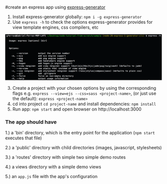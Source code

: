 #create an express app using [express-generator](https://expressjs.com/en/starter/generator.html)

1. Install express-generator globally: `npm i -g express-generator`
2. Use `express -h` to check the options express-generator provides for view template engines, css compilers, etc

![express -h](sample/img/express-h.png)

3. Create a project with your chosen options by using the corresponding flags e.g. 
`express --view=ejs --css=sass <project-name>`, (or just use the default): `express <project-name>` 
3. cd into project `cd project-name` and install dependencies: `npm install`
4. Run app: `npm start` and open browser on http://localhost:3000

### The app should have 

1.) a 'bin' directory, which is the entry point for the application (`npm start` executes that file)

2.) a 'public' directory with child directories (images, javascript, stylesheets)

3.) a 'routes' directory with simple two simple demo routes 

4.) a views directory with a simple demo views

5.) an `app.js` file with the app's configuration

